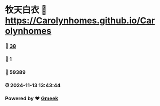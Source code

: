 # 牧天白衣 :link: https://Carolynhomes.github.io/Carolynhomes 
### :page_facing_up: [38](https://Carolynhomes.github.io/Carolynhomes/tag.html) 
### :speech_balloon: 1 
### :hibiscus: 59389 
### :alarm_clock: 2024-11-13 13:43:44 
### Powered by :heart: [Gmeek](https://github.com/Meekdai/Gmeek)
